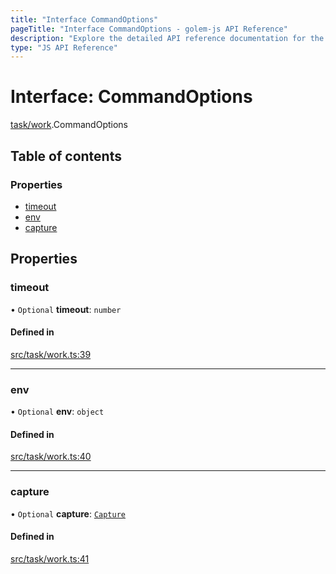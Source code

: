 ```yaml
---
title: "Interface CommandOptions"
pageTitle: "Interface CommandOptions - golem-js API Reference"
description: "Explore the detailed API reference documentation for the Interface CommandOptions within the golem-js SDK for the Golem Network."
type: "JS API Reference"
---
```

# Interface: CommandOptions

[task/work](../modules/task_work).CommandOptions

## Table of contents

### Properties

- [timeout](task_work.CommandOptions#timeout)
- [env](task_work.CommandOptions#env)
- [capture](task_work.CommandOptions#capture)

## Properties

### timeout

• `Optional` **timeout**: `number`

#### Defined in

[src/task/work.ts:39](https://github.com/golemfactory/golem-js/blob/a42794e/src/task/work.ts#L39)

___

### env

• `Optional` **env**: `object`

#### Defined in

[src/task/work.ts:40](https://github.com/golemfactory/golem-js/blob/a42794e/src/task/work.ts#L40)

___

### capture

• `Optional` **capture**: [`Capture`](../modules/script_command#capture)

#### Defined in

[src/task/work.ts:41](https://github.com/golemfactory/golem-js/blob/a42794e/src/task/work.ts#L41)
